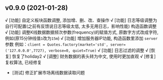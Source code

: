 
## v0.9.0 (2021-01-28)

√ [功能] 自定义板块函数调整, 添加增、删、改、查操作
√ [功能] 日志等级调整为自行可配置(之前有反馈说日志等级太低, 太多无用日志，影响性能) 构造函数调整
√ [功能] 调整K线数据数据频次参数(frequency)的赋值方式, 原数字方式改成字符, 例如(原15分钟线值`1`改为`15m`)
√ [功能] 增加服务器IP功能, 构造函数里添加 `server`参数 例如：`client = Quotes.factory(market='std', server=('127.0.0.0',7727), verbose=0, quiet=True)`
√ [功能] 日志过滤的调整
√ [恢复] 恢复了holiday2
√ [调整] 财务数据的表头转为中文, 使用时更加直观
√ [修复] 复权算法, 已经修复


* [测试] 修正扩展市场离线数据读取问题
